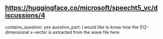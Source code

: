 ## https://huggingface.co/microsoft/speecht5_vc/discussions/4

contains_question: yes
question_part: I would like to know how the 512-dimensional x-vector is extracted from the wave file here.